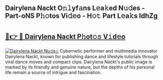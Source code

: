 ## Dairylena Nackt O𝚗𝚕yf𝚊ns L𝚎a𝚔ed N𝚞𝚍es - Part-oNS P𝚑𝚘tos Vi𝚍𝚎o - H𝚘𝚝 Part L𝚎a𝚔s IdhZg

# <h2><a href="http://kf3zh4n.oniu.top/?m=Dairylena+Nackt">🔗👉 🔴 Dairylena Nackt P𝚑ot𝚘𝚜 V𝚒d𝚎o</a></h2>

[![Dairylena Nackt Nu𝚍e𝚜](https://i.imgur.com/0qMVB7G.gif)](http://kf3zh4n.oniu.top/?m=Dairylena+Nackt)
Cybernetic performer and multimedia innovator Dairylena Nackt, known for publishing dance and lifestyle tutorials through viral dance moves and compact clips. Dairylena Nackt's public image is marked by its friendly and genuine nature, but the depths of his personal life remain a source of intrigue and fascination.  

